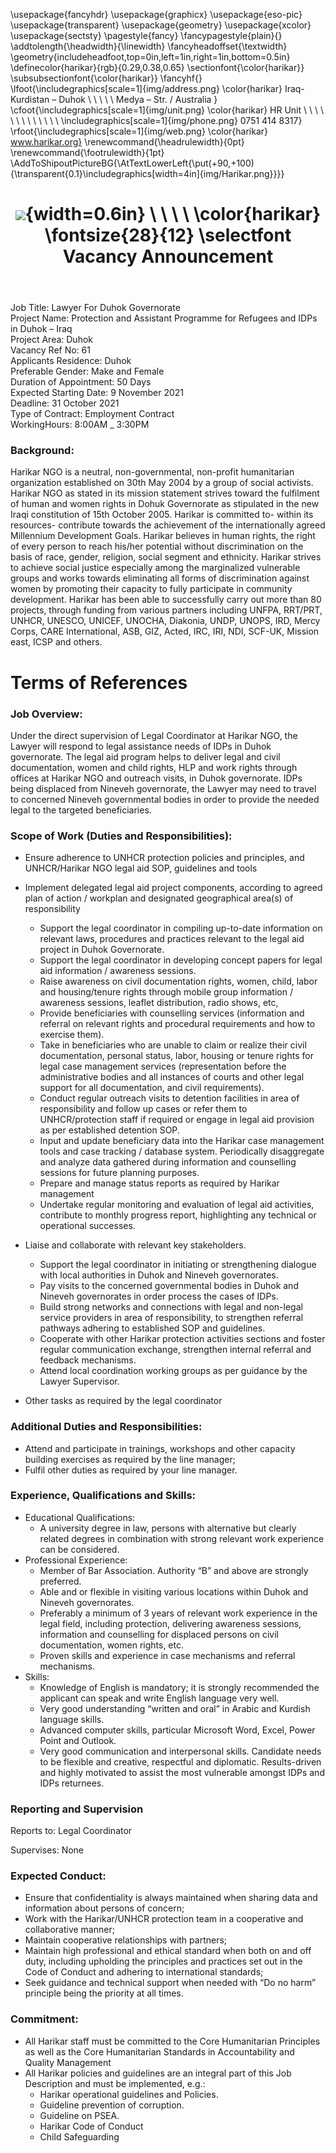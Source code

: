 ﻿---
title: |
  ![](img/Harikar.png){width=0.6in} \ \ \ \ 
  \color{harikar} \fontsize{28}{12} \selectfont Vacancy Announcement
header-includes: |
  \usepackage{fancyhdr}
  \usepackage{graphicx}
  \usepackage{eso-pic}
  \usepackage{transparent}
  \usepackage{geometry}
  \usepackage{xcolor}
  \usepackage{sectsty}
  \pagestyle{fancy}
  \fancypagestyle{plain}{}
  \addtolength{\headwidth}{\linewidth}
  \fancyheadoffset{\textwidth}
  \geometry{includeheadfoot,top=0in,left=1in,right=1in,bottom=0.5in}
  \definecolor{harikar}{rgb}{0.29,0.38,0.65}
  \sectionfont{\color{harikar}}
  \subsubsectionfont{\color{harikar}}
  \fancyhf{}
  \lfoot{\includegraphics[scale=1]{img/address.png} \color{harikar} Iraq-Kurdistan – Duhok \\ \ \ \ \ Medya – Str. / Australia   }
  \cfoot{\includegraphics[scale=1]{img/unit.png} \color{harikar} HR Unit \ \ \ \ \ \ \ \ \ \ \ \ \ \includegraphics[scale=1]{img/phone.png} 0751 414 8317}
  \rfoot{\includegraphics[scale=1]{img/web.png} \color{harikar} www.harikar.org}
  \renewcommand{\headrulewidth}{0pt}
  \renewcommand{\footrulewidth}{1pt}
  \AddToShipoutPictureBG{\AtTextLowerLeft{\put(+90,+100){\transparent{0.1}\includegraphics[width=4in]{img/Harikar.png}}}}
---

Job Title: Lawyer For Duhok Governorate  
Project Name: Protection and Assistant Programme for Refugees and IDPs in Duhok – Iraq  
Project Area: Duhok  
Vacancy Ref No: 61  
Applicants Residence: Duhok  
Preferable Gender: Make and Female  
Duration of Appointment: 50 Days  
Expected Starting Date: 9 November 2021  
Deadline: 31 October 2021  
Type of Contract: Employment Contract  
WorkingHours: 8:00AM \_ 3:30PM

### Background:

Harikar NGO is a neutral, non-governmental, non-profit humanitarian organization established on 30th May 2004 by a group of social activists. Harikar NGO as stated in its mission statement strives toward the fulfilment of human and women rights in Dohuk Governorate as stipulated in the new Iraqi constitution of 15th October 2005. Harikar is committed to- within its resources- contribute towards the achievement of the internationally agreed Millennium Development Goals. Harikar believes in human rights, the right of every person to reach his/her potential without discrimination on the basis of race, gender, religion, social segment and ethnicity. Harikar strives to achieve social justice especially among the marginalized vulnerable groups and works towards eliminating all forms of discrimination against women by promoting their capacity to fully participate in community development. Harikar has been able to successfully carry out more than 80 projects, through funding from various partners including UNFPA, RRT/PRT, UNHCR, UNESCO, UNICEF, UNOCHA, Diakonia, UNDP, UNOPS, IRD, Mercy Corps, CARE International, ASB, GIZ, Acted, IRC, IRI, NDI, SCF-UK, Mission east, ICSP and others.

# Terms of References

### Job Overview:

Under the direct supervision of Legal Coordinator at Harikar NGO, the Lawyer will respond to legal assistance needs of IDPs in Duhok governorate. The legal aid program helps to deliver legal and civil documentation, women and child rights, HLP and work rights through offices at Harikar NGO and outreach visits, in Duhok governorate. IDPs being displaced from Nineveh governorate, the Lawyer may need to travel to concerned Nineveh governmental bodies in order to provide the needed legal to the targeted beneficiaries.

### Scope of Work (Duties and Responsibilities):

- Ensure adherence to UNHCR protection policies and principles, and UNHCR/Harikar NGO legal aid SOP, guidelines and tools
- Implement delegated legal aid project components, according to agreed plan of action / workplan and designated geographical area(s) of responsibility

  - Support the legal coordinator in compiling up-to-date information on relevant laws, procedures and practices relevant to the legal aid project in Duhok Governorate.
  - Support the legal coordinator in developing concept papers for legal aid information / awareness sessions.
  - Raise awareness on civil documentation rights, women, child, labor and housing/tenure rights through mobile group information / awareness sessions, leaflet distribution, radio shows, etc,
  - Provide beneficiaries with counselling services (information and referral on relevant rights and procedural requirements and how to exercise them).
  - Take in beneficiaries who are unable to claim or realize their civil documentation, personal status, labor, housing or tenure rights for legal case management services (representation before the administrative bodies and all instances of courts and other legal support for all documentation, and civil requirements).
  - Conduct regular outreach visits to detention facilities in area of responsibility and follow up cases or refer them to UNHCR/protection staff if required or engage in legal aid provision as per established detention SOP.
  - Input and update beneficiary data into the Harikar case management tools and case tracking / database system. Periodically disaggregate and analyze data gathered during information and counselling sessions for future planning purposes.
  - Prepare and manage status reports as required by Harikar management
  - Undertake regular monitoring and evaluation of legal aid activities, contribute to monthly progress report, highlighting any technical or operational successes.

- Liaise and collaborate with relevant key stakeholders.

  - Support the legal coordinator in initiating or strengthening dialogue with local authorities in Duhok and Nineveh governorates.
  - Pay visits to the concerned governmental bodies in Duhok and Nineveh governorates in order process the cases of IDPs.
  - Build strong networks and connections with legal and non-legal service providers in area of responsibility, to strengthen referral pathways adhering to established SOP and guidelines.
  - Cooperate with other Harikar protection activities sections and foster regular communication exchange, strengthen internal referral and feedback mechanisms.
  - Attend local coordination working groups as per guidance by the Lawyer Supervisor.

- Other tasks as required by the legal coordinator

### Additional Duties and Responsibilities:

- Attend and participate in trainings, workshops and other capacity building exercises as required by the line manager;
- Fulfil other duties as required by your line manager.

### Experience, Qualifications and Skills:

- Educational Qualifications:
  - A university degree in law, persons with alternative but clearly related degrees in combination with strong relevant work experience can be considered.
- Professional Experience:
  - Member of Bar Association. Authority “B” and above are strongly preferred.
  - Able and or flexible in visiting various locations within Duhok and Nineveh governorates.
  - Preferably a minimum of 3 years of relevant work experience in the legal field, including protection, delivering awareness sessions, information and counselling for displaced persons on civil documentation, women rights, etc.
  - Proven skills and experience in case mechanisms and referral mechanisms.
- Skills:
  - Knowledge of English is mandatory; it is strongly recommended the applicant can speak and write English language very well.
  - Very good understanding “written and oral” in Arabic and Kurdish language skills.
  - Advanced computer skills, particular Microsoft Word, Excel, Power Point and Outlook.
  - Very good communication and interpersonal skills. Candidate needs to be flexible and creative, respectful and diplomatic. Results-driven and highly motivated to assist the most vulnerable amongst IDPs and IDPs returnees.

### Reporting and Supervision

Reports to: Legal Coordinator

Supervises: None

### Expected Conduct:

- Ensure that confidentiality is always maintained when sharing data and information about persons of concern;
- Work with the Harikar/UNHCR protection team in a cooperative and collaborative manner;
- Maintain cooperative relationships with partners;
- Maintain high professional and ethical standard when both on and off duty, including upholding the principles and practices set out in the Code of Conduct and adhering to international standards;
- Seek guidance and technical support when needed with “Do no harm” principle being the priority at all times.

### Commitment:

- All Harikar staff must be committed to the Core Humanitarian Principles as well as the Core Humanitarian Standards in Accountability and Quality Management
- All Harikar policies and guidelines are an integral part of this Job Description and must be implemented, e.g.:
  - Harikar operational guidelines and Policies.
  - Guideline prevention of corruption.
  - Guideline on PSEA.
  - Harikar Code of Conduct
  - Child Safeguarding
